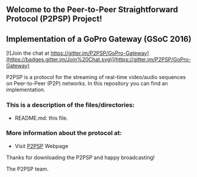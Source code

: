 ## Welcome to the Peer-to-Peer Straightforward Protocol (P2PSP) Project!

## Implementation of a GoPro Gateway (GSoC 2016)

[![Join the chat at https://gitter.im/P2PSP/GoPro-Gateway](https://badges.gitter.im/Join%20Chat.svg)](https://gitter.im/P2PSP/GoPro-Gateway)

P2PSP is a protocol for the streaming of real-time video/audio
sequences on Peer-to-Peer (P2P) networks. In this repository you can
find an implementation.

### This is a description of the files/directories:

* README.md: this file.

### More information about the protocol at:

* Visit [P2PSP](http://www.p2psp.org) Webpage

Thanks for downloading the P2PSP and happy broadcasting!

The P2PSP team.
